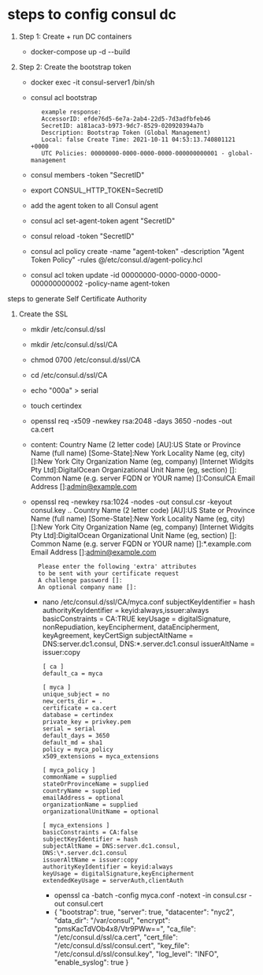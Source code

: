 # steps to config consul dc

1.  Step 1: Create + run DC containers
    - docker-compose up -d --build
2.  Step 2: Create the bootstrap token

    - docker exec -it consul-server1 /bin/sh
    - consul acl bootstrap

             example response:
             AccessorID: efde76d5-6e7a-2ab4-22d5-7d3adfbfeb46
             SecretID: a181aca3-b973-9dc7-8529-020920394a7b
             Description: Bootstrap Token (Global Management)
             Local: false Create Time: 2021-10-11 04:53:13.740801121 +0000
             UTC Policies: 00000000-0000-0000-0000-000000000001 - global-management

    - consul members -token "SecretID"

    - export CONSUL_HTTP_TOKEN=SecretID

    - add the agent token to all Consul agent

    - consul acl set-agent-token agent "SecretID"

    - consul reload -token "SecretID"

    - consul acl policy create -name "agent-token" -description "Agent Token Policy" -rules @/etc/consul.d/agent-policy.hcl

    - consul acl token update -id 00000000-0000-0000-0000-000000000002 -policy-name agent-token

steps to generate Self Certificate Authority

1.  Create the SSL

    - mkdir /etc/consul.d/ssl
    - mkdir /etc/consul.d/ssl/CA
    - chmod 0700 /etc/consul.d/ssl/CA
    - cd /etc/consul.d/ssl/CA
    - echo "000a" > serial
    - touch certindex
    - openssl req -x509 -newkey rsa:2048 -days 3650 -nodes -out ca.cert
    - content:
      Country Name (2 letter code) [AU]:US
      State or Province Name (full name) [Some-State]:New York
      Locality Name (eg, city) []:New York City
      Organization Name (eg, company) [Internet Widgits Pty Ltd]:DigitalOcean
      Organizational Unit Name (eg, section) []:
      Common Name (e.g. server FQDN or YOUR name) []:ConsulCA
      Email Address []:admin@example.com
    - openssl req -newkey rsa:1024 -nodes -out consul.csr -keyout consul.key
      .. Country Name (2 letter code) [AU]:US
      State or Province Name (full name) [Some-State]:New York
      Locality Name (eg, city) []:New York City
      Organization Name (eg, company) [Internet Widgits Pty Ltd]:DigitalOcean
      Organizational Unit Name (eg, section) []:
      Common Name (e.g. server FQDN or YOUR name) []:\*.example.com
      Email Address []:admin@example.com

            Please enter the following 'extra' attributes
            to be sent with your certificate request
            A challenge password []:
            An optional company name []:

      - nano /etc/consul.d/ssl/CA/myca.conf
        subjectKeyIdentifier = hash
        authorityKeyIdentifier = keyid:always,issuer:always
        basicConstraints = CA:TRUE
        keyUsage = digitalSignature, nonRepudiation, keyEncipherment, dataEncipherment, keyAgreement, keyCertSign
        subjectAltName = DNS:server.dc1.consul, DNS:\*.server.dc1.consul
        issuerAltName = issuer:copy

            [ ca ]
            default_ca = myca

            [ myca ]
            unique_subject = no
            new_certs_dir = .
            certificate = ca.cert
            database = certindex
            private_key = privkey.pem
            serial = serial
            default_days = 3650
            default_md = sha1
            policy = myca_policy
            x509_extensions = myca_extensions

            [ myca_policy ]
            commonName = supplied
            stateOrProvinceName = supplied
            countryName = supplied
            emailAddress = optional
            organizationName = supplied
            organizationalUnitName = optional

            [ myca_extensions ]
            basicConstraints = CA:false
            subjectKeyIdentifier = hash
            subjectAltName = DNS:server.dc1.consul, DNS:\*.server.dc1.consul
            issuerAltName = issuer:copy
            authorityKeyIdentifier = keyid:always
            keyUsage = digitalSignature,keyEncipherment
            extendedKeyUsage = serverAuth,clientAuth

        - openssl ca -batch -config myca.conf -notext -in consul.csr -out consul.cert
        - {
          "bootstrap": true,
          "server": true,
          "datacenter": "nyc2",
          "data_dir": "/var/consul",
          "encrypt": "pmsKacTdVOb4x8/Vtr9PWw==",
          "ca_file": "/etc/consul.d/ssl/ca.cert",
          "cert_file": "/etc/consul.d/ssl/consul.cert",
          "key_file": "/etc/consul.d/ssl/consul.key",
          "log_level": "INFO",
          "enable_syslog": true
          }
